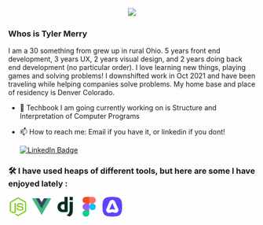 
<!--
**merryt/merryt** is a ✨ _special_ ✨ repository because its `README.md` (this file) appears on your GitHub profile.

Here are some ideas to get you started:

- 🔭 I’m currently working on ...
- 🌱 I’m currently learning ...
- 👯 I’m looking to collaborate on ...
- 🤔 I’m looking for help with ...
- 💬 Ask me about ...
- 📫 How to reach me: ...
- 😄 Pronouns: ...
- ⚡ Fun fact: ...
-->

<div id="header" align="center">
  <img src="https://media.giphy.com/media/1xncnMSeNFKymihQhQ/giphy.gif"/>
</div>

### Whos is Tyler Merry
I am a 30 something from grew up in rural Ohio. 5 years front end development, 3 years UX, 2 years visual design, and 2 years doing back end development (no particular order). I love learning new things, playing games and solving problems! I downshifted work in Oct 2021 and have been traveling while helping companies solve problems. My home base and place of residency is Denver Colorado.
  
- 📖 Techbook I am going currently working on is Structure and Interpretation of Computer Programs 
- 📫 How to reach me: Email if you have it, or linkedin if you dont!
  
  <a href="https://www.linkedin.com/in/merryt/">
    <img src="https://img.shields.io/badge/LinkedIn-blue?style=for-the-badge&logo=linkedin&logoColor=white" alt="LinkedIn Badge"/>
  </a>

### :hammer_and_wrench: I have used heaps of different tools, but here are some I have enjoyed lately :
<div>
  <img src="https://github.com/devicons/devicon/blob/master/icons/nodejs/nodejs-original.svg" title="NodeJS" alt="NodeJS" width="40" height="40"/>&nbsp;
  <img src="https://github.com/devicons/devicon/blob/master/icons/vuejs/vuejs-original.svg" title="Vue" alt="Vue" width="40" height="40"/>&nbsp;
  <img src="https://github.com/devicons/devicon/blob/master/icons/django/django-plain.svg" title="Django" alt="Django" width="40" height="40"/>&nbsp;
  <img src="https://github.com/devicons/devicon/blob/master/icons/figma/figma-original.svg" title="Figma" **alt="Figma" width="40" height="40"/>&nbsp;
  <img src="https://github.com/devicons/devicon/blob/master/icons/adonisjs/adonisjs-original.svg" title="Adonis.js" alt="Adonis.js" width="40" height="40"/>&nbsp;
</div>
